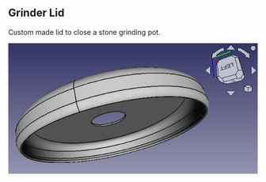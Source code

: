 ## Grinder Lid

Custom made lid to close a stone grinding pot.  

![Solid model](GrinderLid_solid.jpg) 
